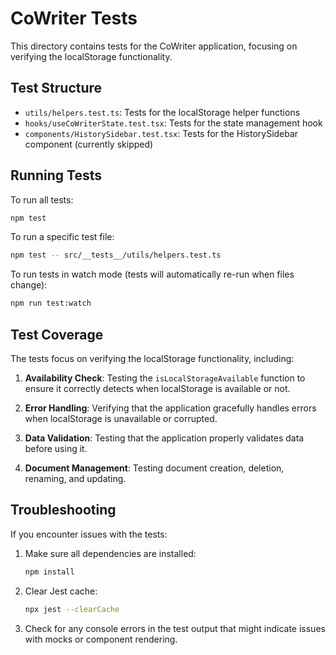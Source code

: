 # CoWriter Tests

This directory contains tests for the CoWriter application, focusing on verifying the localStorage functionality.

## Test Structure

- `utils/helpers.test.ts`: Tests for the localStorage helper functions
- `hooks/useCoWriterState.test.tsx`: Tests for the state management hook
- `components/HistorySidebar.test.tsx`: Tests for the HistorySidebar component (currently skipped)

## Running Tests

To run all tests:

```bash
npm test
```

To run a specific test file:

```bash
npm test -- src/__tests__/utils/helpers.test.ts
```

To run tests in watch mode (tests will automatically re-run when files change):

```bash
npm run test:watch
```

## Test Coverage

The tests focus on verifying the localStorage functionality, including:

1. **Availability Check**: Testing the `isLocalStorageAvailable` function to ensure it correctly detects when localStorage is available or not.

2. **Error Handling**: Verifying that the application gracefully handles errors when localStorage is unavailable or corrupted.

3. **Data Validation**: Testing that the application properly validates data before using it.

4. **Document Management**: Testing document creation, deletion, renaming, and updating.

## Troubleshooting

If you encounter issues with the tests:

1. Make sure all dependencies are installed:

   ```bash
   npm install
   ```

2. Clear Jest cache:

   ```bash
   npx jest --clearCache
   ```

3. Check for any console errors in the test output that might indicate issues with mocks or component rendering.
